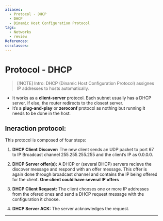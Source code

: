```yaml
---
aliases:
  - Protocol - DHCP
  - DHCP
  - Dinamic Host Configuration Protocol
tags:
  - Networks
  - review
References: 
cssclasses:
---
```

# Protocol - DHCP

> [!NOTE] Intro: 
> DHCP (Dinamic Host Configuration Protocol) assignes IP addresses to hosts automatically. 
> 
> 

+ It works as a **client-server** protocol. Each subnet usually has a DHCP server. If else, the router redirects to the closest server.
+ It’s a **plug-and-play** or **zeroconf** protocol as nothing but running it needs to be done in the host. 

## Ineraction protocol:
This protocol is composed of four steps: 

1. **DHCP Client Discover:** 
   The new client sends an UDP packet to port 67 to IP Broadcast channel 255.255.255.255 and the client’s IP as 0.0.0.0. 
   
2. **DHCP Server offer(s):** 
   A DHCP or (several DHCP) servers recieve the discover message and respond with an offer message. 
   This offer is again done through broadcast channel and contains the IP being offered for the client. 
   **One client could have several IP offers**

3. **DHCP Client Request:** 
   The client chooses one or more IP addresses from the ofered ones and send a DHCP request message with the configuration it choose. 

4. **DHCP Server ACK:** The server acknowledges the request.

***